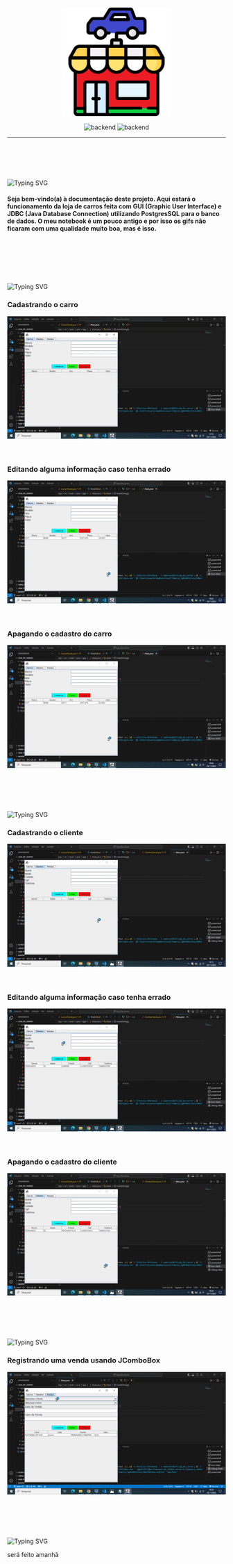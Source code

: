 <br>
<br>
<br>
<p align="center">
   <img src="logo.png" alt="logo" width=250px>
</p>
<p align="center">
    <img src="https://img.shields.io/badge/Atividade Formativa-SENAI-red?style=for-the-badge" alt="backend" />
   <img src="https://img.shields.io/badge/Linguagem Utilizada-JAVA-red?style=for-the-badge" alt="backend" />
 </p>
<hr>
<br>
<br><br><br>

<p align="left">
   <img src="https://readme-typing-svg.demolab.com?font=Fira+Code&weight=440&size=22&pause=1000&color=38F77CFF&center=false&vCenter=false&repeat=false&width=435&lines=Introdução 👋" alt="Typing SVG" /></a>
   <p>
      <h4>Seja bem-vindo(a) à documentação deste projeto. Aqui estará o funcionamento da loja de carros feita com GUI (Graphic User Interface) e JDBC (Java Database Connection) utilizando PostgresSQL para o banco de dados. O meu notebook é um pouco antigo e por isso os gifs não ficaram com uma qualidade muito boa, mas é isso.</h4>
   </p>
</p> <br><br><br><br><br>

<p align="left">
   <img src="https://readme-typing-svg.demolab.com?font=Fira+Code&weight=440&size=22&pause=1000&color=38F77CFF&center=false&vCenter=false&repeat=false&width=435&lines=Cadastro de Carros 🚗" alt="Typing SVG" /></a>
   <p>
      <h3>Cadastrando o carro</h3>
     <img src="gifs/gif1.gif">
      <br><br><br>
      <h3>Editando alguma informação caso tenha errado</h3>
      <img src="gifs/gif2.gif">
      <br><br><br>
      <h3>Apagando o cadastro do carro</h3>
      <img src="gifs/gif3.gif">
      <br><br><br>
   </p>
</p> <br><br>

<p align="left">
   <img src="https://readme-typing-svg.demolab.com?font=Fira+Code&weight=440&size=22&pause=1000&color=38F77CFF&center=false&vCenter=false&repeat=false&width=435&lines=Cadastro de Clientes 🧑" alt="Typing SVG" /></a>
   <p>
      <h3>Cadastrando o cliente</h3>
     <img src="gifs/gif4.gif">
      <br><br><br>
      <h3>Editando alguma informação caso tenha errado</h3>
      <img src="gifs/gif5.gif">
      <br><br><br>
      <h3>Apagando o cadastro do cliente</h3>
      <img src="gifs/gif6.gif">
      <br><br><br>
   </p>
</p> <br><br>

<p align="left">
   <img src="https://readme-typing-svg.demolab.com?font=Fira+Code&weight=440&size=22&pause=1000&color=38F77CFF&center=false&vCenter=false&repeat=false&width=435&lines=Registro de Vendas 💸" alt="Typing SVG" /></a>
   <p>
      <h3>Registrando uma venda usando JComboBox</h3>
     <img src="gifs/gif7.gif">
      <br><br><br>
   </p>
</p> <br><br>

<p align="left">
   <img src="https://readme-typing-svg.demolab.com?font=Fira+Code&weight=440&size=22&pause=1000&color=38F77CFF&center=false&vCenter=false&repeat=false&width=435&lines=Tratamento de Erros 👋" alt="Typing SVG" /></a>
   <p>
    será feito amanhã
   </p>
</p> <br><br>



